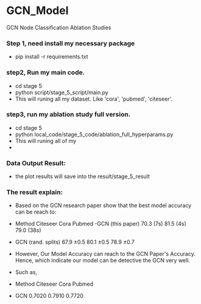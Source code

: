 # GCN_Model
GCN Node Classification Ablation Studies

### Step 1, need install my necessary package
- pip install -r requirements.txt
### step2, Run my main code. 
- cd stage 5
- python script/stage_5_script/main.py
- This will runing all my dataset. Like 'cora', 'pubmed', 'citeseer'.
### step3, run my ablation study full version.
- cd stage 5
- python local_code/stage_5_code/ablation_full_hyperparams.py
- This will runing all of my
- 
### Data Output Result:
- the plot results will save into the result/stage_5_result

### The result explain:
- Based on the GCN research paper show that the best model accuracy can be reach to: 
- Method             Citeseer    Cora     Pubmed 
-GCN (this paper)    70.3 (7s)  81.5 (4s) 79.0 (38s)
- GCN (rand. splits) 67.9 ±0.5  80.1 ±0.5 78.9 ±0.7

- However, Our Model Accuracy can reach to the GCN Paper's Accuracy. Hence, which indicate our model can be detective the GCN very well.
- Such as, 
- Method          Citeseer    Cora     Pubmed
- GCN              0.7020     0.7910   0.7720
